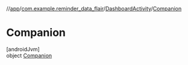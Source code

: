 //[app](../../../../index.md)/[com.example.reminder_data_flair](../../index.md)/[DashboardActivity](../index.md)/[Companion](index.md)

# Companion

[androidJvm]\
object [Companion](index.md)
